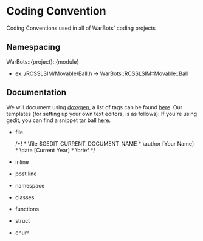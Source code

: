 Coding Convention
=================

Coding Conventions used in all of WarBots' coding projects

Namespacing
-----------
WarBots::{project}::{module}
+ ex. /RCSSLSIM/Movable/Ball.h -> WarBots::RCSSLSIM::Movable::Ball

Documentation
-------------
We will document using [doxygen](http://www.doxygen.org), a list of tags can be found [here](http://www.stack.nl/~dimitri/doxygen/commands.html).
Our templates (for setting up your own text editors, is as follows):
If you're using gedit, you can find a snippet tar ball [here]().
+ file

  /*!
   \* \file     $GEDIT_CURRENT_DOCUMENT_NAME
   \* \author   [Your Name]
   \* \date     [Current Year]
   \* \brief
  \*/

+ inline
+ post line
+ namespace
+ classes
+ functions
+ struct
+ enum